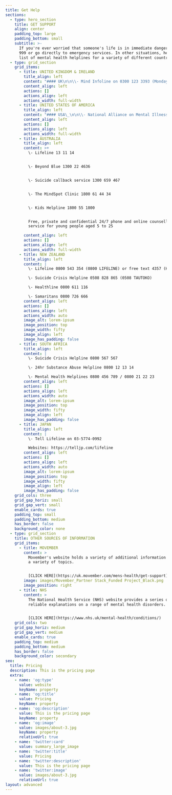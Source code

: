 ```yaml
---
title: Get Help
sections:
  - type: hero_section
    title: GET SUPPORT
    align: center
    padding_top: large
    padding_bottom: small
    subtitle: >-
      If you're ever worried that someone's life is in immediate danger, call
      999 or go directly to emergency services. In other situations, here is a
      list of mental health helplines for a variety of different countries.
  - type: grid_section
    grid_items:
      - title: UNITED KINGDOM & IRELAND
        title_align: left
        content: "#### UK\n\n\\- Mind Infoline on 0300 123 3393 (Monday to Friday, 9am to 6pm)\n\nFor advice and support on a wide range of mental health problems.\n\n\\- Samaritans free at any time, on 116 123\n\nFor people experiencing suicidal thoughts.\n\n#### IRELAND\n\n\\- Connect counselling Helpline: 1800 477 477\n\nWebsite: https://connectcounselling.ie/\n\n\\- Samaritans: FreePhone 116123\_\n"
        content_align: left
        actions: []
        actions_align: left
        actions_width: full-width
      - title: UNITED STATES OF AMERICA
        title_align: left
        content: "#### USA\_\n\n\\- National Alliance on Mental Illness (NAMI) hotline 1-800-950-NAMI (6264) or info@nami.org\n\n\\- Crisis Text Line – Text NAMI to 741-741\n\nConnect with a trained crisis counsellor to receive free, 24/7 crisis support via text message.\n\n\\- National Suicide Prevention Lifeline – Call 800-273-TALK (8255)\n\nIf you or someone you know is in crisis—whether they are considering suicide or not—please call the toll-free Lifeline at 800-273-TALK (8255) to speak with a trained crisis counsellor 24/7.\n"
        content_align: left
        actions: []
        actions_align: left
        actions_width: full-width
      - title: AUSTRALIA
        title_align: left
        content: >+
          \- Lifeline 13 11 14


          \- Beyond Blue 1300 22 4636


          \- Suicide callback service 1300 659 467


          \- The MindSpot Clinic 1800 61 44 34


          \- Kids Helpline 1800 55 1800


          Free, private and confidential 24/7 phone and online counselling
          service for young people aged 5 to 25

        content_align: left
        actions: []
        actions_align: left
        actions_width: full-width
      - title: NEW ZEALAND
        title_align: left
        content: |
          \- Lifeline 0800 543 354 (0800 LIFELINE) or free text 4357 (HELP)

          \- Suicide Crisis Helpline 0508 828 865 (0508 TAUTOKO)

          \- Healthline 0800 611 116

          \- Samaritans 0800 726 666
        content_align: left
        actions: []
        actions_align: left
        actions_width: auto
        image_alt: lorem-ipsum
        image_position: top
        image_width: fifty
        image_align: left
        image_has_padding: false
      - title: SOUTH AFRICA
        title_align: left
        content: |
          \- Suicide Crisis Helpline 0800 567 567

          \- 24hr Substance Abuse Helpline 0800 12 13 14

          \- Mental Health Helplines 0800 456 789 / 0800 21 22 23
        content_align: left
        actions: []
        actions_align: left
        actions_width: auto
        image_alt: lorem-ipsum
        image_position: top
        image_width: fifty
        image_align: left
        image_has_padding: false
      - title: JAPAN
        title_align: left
        content: |
          \- Tell Lifeline on 03-5774-0992

          Websites: https://telljp.com/lifeline
        content_align: left
        actions: []
        actions_align: left
        actions_width: auto
        image_alt: lorem-ipsum
        image_position: top
        image_width: fifty
        image_align: left
        image_has_padding: false
    grid_cols: three
    grid_gap_horiz: small
    grid_gap_vert: small
    enable_cards: true
    padding_top: small
    padding_bottom: medium
    has_border: false
    background_color: none
  - type: grid_section
    title: OTHER SOURCES OF INFORMATION
    grid_items:
      - title: MOVEMBER
        content: >
          Movember's website holds a variety of additional information regarding
          a variety of topics.


          [CLICK HERE](https://uk.movember.com/mens-health/get-support)
        image: images/Movember_Partner Stack_Funded Project_Black.png
        image_position: right
      - title: NHS
        content: >
          The National Health Service (NHS) website provides a series of
          reliable explanations on a range of mental health disorders. 


          [CLICK HERE](https://www.nhs.uk/mental-health/conditions/)
    grid_cols: two
    grid_gap_horiz: medium
    grid_gap_vert: medium
    enable_cards: true
    padding_top: medium
    padding_bottom: medium
    has_border: false
    background_color: secondary
seo:
  title: Pricing
  description: This is the pricing page
  extra:
    - name: 'og:type'
      value: website
      keyName: property
    - name: 'og:title'
      value: Pricing
      keyName: property
    - name: 'og:description'
      value: This is the pricing page
      keyName: property
    - name: 'og:image'
      value: images/about-3.jpg
      keyName: property
      relativeUrl: true
    - name: 'twitter:card'
      value: summary_large_image
    - name: 'twitter:title'
      value: Pricing
    - name: 'twitter:description'
      value: This is the pricing page
    - name: 'twitter:image'
      value: images/about-3.jpg
      relativeUrl: true
layout: advanced
---
```


